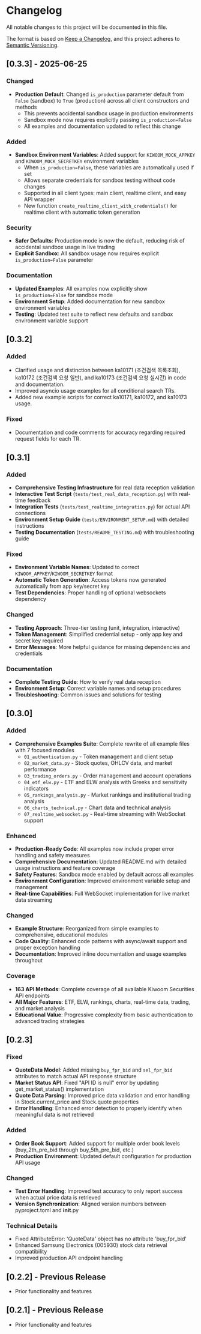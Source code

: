 # Changelog

All notable changes to this project will be documented in this file.

The format is based on [Keep a Changelog](https://keepachangelog.com/en/1.0.0/),
and this project adheres to [Semantic Versioning](https://semver.org/spec/v2.0.0.html).

## [0.3.3] - 2025-06-25

### Changed
- **Production Default**: Changed `is_production` parameter default from `False` (sandbox) to `True` (production) across all client constructors and methods
  - This prevents accidental sandbox usage in production environments
  - Sandbox mode now requires explicitly passing `is_production=False`
  - All examples and documentation updated to reflect this change

### Added
- **Sandbox Environment Variables**: Added support for `KIWOOM_MOCK_APPKEY` and `KIWOOM_MOCK_SECRETKEY` environment variables
  - When `is_production=False`, these variables are automatically used if set
  - Allows separate credentials for sandbox testing without code changes
  - Supported in all client types: main client, realtime client, and easy API wrapper
  - New function `create_realtime_client_with_credentials()` for realtime client with automatic token generation

### Security
- **Safer Defaults**: Production mode is now the default, reducing risk of accidental sandbox usage in live trading
- **Explicit Sandbox**: All sandbox usage now requires explicit `is_production=False` parameter

### Documentation
- **Updated Examples**: All examples now explicitly show `is_production=False` for sandbox mode
- **Environment Setup**: Added documentation for new sandbox environment variables
- **Testing**: Updated test suite to reflect new defaults and sandbox environment variable support

## [0.3.2]
### Added
- Clarified usage and distinction between ka10171 (조건검색 목록조회), ka10172 (조건검색 요청 일반), and ka10173 (조건검색 요청 실시간) in code and documentation.
- Improved asyncio usage examples for all conditional search TRs.
- Added new example scripts for correct ka10171, ka10172, and ka10173 usage.

### Fixed
- Documentation and code comments for accuracy regarding required request fields for each TR.

## [0.3.1]

### Added
- **Comprehensive Testing Infrastructure** for real data reception validation
- **Interactive Test Script** (`tests/test_real_data_reception.py`) with real-time feedback
- **Integration Tests** (`tests/test_realtime_integration.py`) for actual API connections
- **Environment Setup Guide** (`tests/ENVIRONMENT_SETUP.md`) with detailed instructions
- **Testing Documentation** (`tests/README_TESTING.md`) with troubleshooting guide

### Fixed
- **Environment Variable Names**: Updated to correct `KIWOOM_APPKEY`/`KIWOOM_SECRETKEY` format
- **Automatic Token Generation**: Access tokens now generated automatically from app key/secret key
- **Test Dependencies**: Proper handling of optional websockets dependency

### Changed
- **Testing Approach**: Three-tier testing (unit, integration, interactive)
- **Token Management**: Simplified credential setup - only app key and secret key required
- **Error Messages**: More helpful guidance for missing dependencies and credentials

### Documentation
- **Complete Testing Guide**: How to verify real data reception
- **Environment Setup**: Correct variable names and setup procedures
- **Troubleshooting**: Common issues and solutions for testing

## [0.3.0]

### Added
- **Comprehensive Examples Suite**: Complete rewrite of all example files with 7 focused modules
  - `01_authentication.py` - Token management and client setup
  - `02_market_data.py` - Stock quotes, OHLCV data, and market performance
  - `03_trading_orders.py` - Order management and account operations
  - `04_etf_elw.py` - ETF and ELW analysis with Greeks and sensitivity indicators
  - `05_rankings_analysis.py` - Market rankings and institutional trading analysis
  - `06_charts_technical.py` - Chart data and technical analysis
  - `07_realtime_websocket.py` - Real-time streaming with WebSocket support

### Enhanced
- **Production-Ready Code**: All examples now include proper error handling and safety measures
- **Comprehensive Documentation**: Updated README.md with detailed usage instructions and feature coverage
- **Safety Features**: Sandbox mode enabled by default across all examples
- **Environment Configuration**: Improved environment variable setup and management
- **Real-time Capabilities**: Full WebSocket implementation for live market data streaming

### Changed
- **Example Structure**: Reorganized from simple examples to comprehensive, educational modules
- **Code Quality**: Enhanced code patterns with async/await support and proper exception handling
- **Documentation**: Improved inline documentation and usage examples throughout

### Coverage
- **163 API Methods**: Complete coverage of all available Kiwoom Securities API endpoints
- **All Major Features**: ETF, ELW, rankings, charts, real-time data, trading, and market analysis
- **Educational Value**: Progressive complexity from basic authentication to advanced trading strategies

## [0.2.3]

### Fixed
- **QuoteData Model**: Added missing `buy_fpr_bid` and `sel_fpr_bid` attributes to match actual API response structure
- **Market Status API**: Fixed "API ID is null" error by updating get_market_status() implementation
- **Quote Data Parsing**: Improved price data validation and error handling in Stock.current_price and Stock.quote properties
- **Error Handling**: Enhanced error detection to properly identify when meaningful data is not retrieved

### Added
- **Order Book Support**: Added support for multiple order book levels (buy_2th_pre_bid through buy_5th_pre_bid, etc.)
- **Production Environment**: Updated default configuration for production API usage

### Changed
- **Test Error Handling**: Improved test accuracy to only report success when actual price data is retrieved
- **Version Synchronization**: Aligned version numbers between pyproject.toml and __init__.py

### Technical Details
- Fixed AttributeError: 'QuoteData' object has no attribute 'buy_fpr_bid'
- Enhanced Samsung Electronics (005930) stock data retrieval compatibility
- Improved production API endpoint handling

## [0.2.2] - Previous Release
- Prior functionality and features

## [0.2.1] - Previous Release  
- Prior functionality and features 
